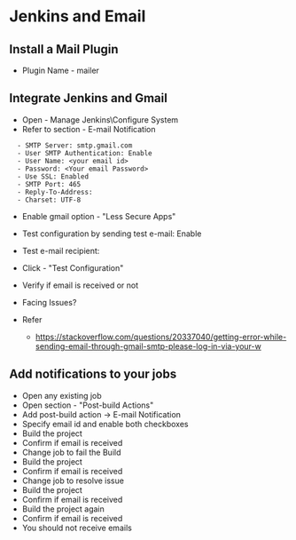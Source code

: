 # Jenkins and Email

## Install a Mail Plugin
 - Plugin Name - mailer

## Integrate Jenkins and Gmail
 - Open - Manage Jenkins\Configure System
 - Refer to section - E-mail Notification
```
  - SMTP Server: smtp.gmail.com
  - User SMTP Authentication: Enable
  - User Name: <your email id>
  - Password: <Your email Password>
  - Use SSL: Enabled
  - SMTP Port: 465
  - Reply-To-Address:
  - Charset: UTF-8
```
 - Enable gmail option - "Less Secure Apps"
 - Test configuration by sending test e-mail: Enable
 - Test e-mail recipient: <your email id>
 - Click - "Test Configuration"
 - Verify if email is received or not

- Facing Issues?
- Refer
  - https://stackoverflow.com/questions/20337040/getting-error-while-sending-email-through-gmail-smtp-please-log-in-via-your-w


## Add notifications to your jobs
 - Open any existing job
 - Open section - "Post-build Actions"
 - Add post-build action -> E-mail Notification
 - Specify email id and enable both checkboxes
 - Build the project
 - Confirm if email is received
 - Change job to fail the Build
 - Build the project
 - Confirm if email is received
 - Change job to resolve issue
 - Build the project
 - Confirm if email is received
 - Build the project again
 - Confirm if email is received
 - You should not receive emails
